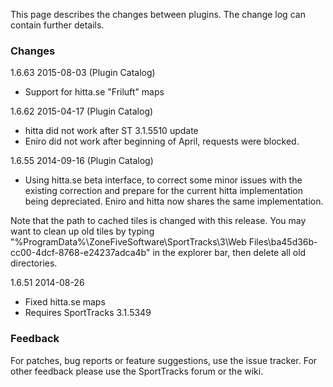 This page describes the changes between plugins. The change log can contain further details.

### Changes ###

1.6.63 2015-08-03 (Plugin Catalog)
  * Support for hitta.se "Friluft" maps

1.6.62 2015-04-17 (Plugin Catalog)
  * hitta did not work after ST 3.1.5510 update
  * Eniro did not work after beginning of April, requests were blocked.

1.6.55 2014-09-16 (Plugin Catalog)
  * Using hitta.se beta interface, to correct some minor issues with the existing correction and prepare for the current hitta implementation being depreciated. Eniro and hitta now shares the same implementation.

Note that the path to cached tiles is changed with this release.
You may want to clean up old tiles by typing "%ProgramData%\ZoneFiveSoftware\SportTracks\3\Web Files\ba45d36b-cc00-4dcf-8768-e24237adca4b" in the explorer bar, then delete all old directories.

1.6.51 2014-08-26
  * Fixed hitta.se maps
  * Requires SportTracks 3.1.5349

### Feedback ###
For patches, bug reports or feature suggestions, use the issue tracker.
For other feedback please use the SportTracks forum or the wiki.
